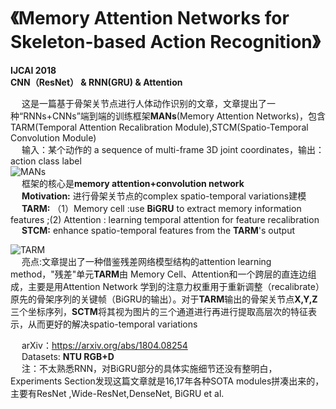 # 《Memory Attention Networks for Skeleton-based Action Recognition》 #
**IJCAI 2018**  
**CNN（ResNet） & RNN(GRU) & Attention**  

&emsp; 这是一篇基于骨架关节点进行人体动作识别的文章，文章提出了一种“RNNs+CNNs”端到端的训练框架**MANs**(Memory Attention Networks)，包含TARM(Temporal Attention Recalibration Module),STCM(Spatio-Temporal Convolution Module)  
&emsp; 输入：某个动作的   a sequence of multi-frame 3D joint coordinates，输出：action class label  
![MANs](https://github.com/CSer-Tang-hao/Papers-Reading-Recording/blob/master/IJCAI2018/img/MAN.png)  
&emsp; 框架的核心是**memory attention+convolution network**  
&emsp; **Motivation:** 进行骨架关节点的complex spatio-temporal variations建模  
&emsp; **TARM:** （1）Memory cell :use **BiGRU** to extract memory information features ;(2) Attention : learning temporal attention for feature recalibration  
&emsp; **STCM:**  enhance spatio-temporal features from the **TARM**'s output  
  
![TARM](https://github.com/CSer-Tang-hao/Papers-Reading-Recording/blob/master/IJCAI2018/img/TARM.png)  
&emsp; 亮点:文章提出了一种借鉴残差网络模型结构的attention learning method，"残差"单元**TARM**由 Memory Cell、Attention和一个跨层的直连边组成，主要是用Attention Network 学到的注意力权重用于重新调整（recalibrate）原先的骨架序列的关键帧（BiGRU的输出）。对于**TARM**输出的骨架关节点**X,Y,Z**三个坐标序列，**SCTM**将其视为图片的三个通道进行再进行提取高层次的特征表示，从而更好的解决spatio-temporal variations


&emsp; arXiv：https://arxiv.org/abs/1804.08254  
&emsp; Datasets: **NTU RGB+D**  
&emsp; 注：不太熟悉RNN，对BiGRU部分的具体实施细节还没有整明白，Experiments Section发现这篇文章就是16,17年各种SOTA modules拼凑出来的，主要有ResNet  ,Wide-ResNet,DenseNet, BiGRU et al.
